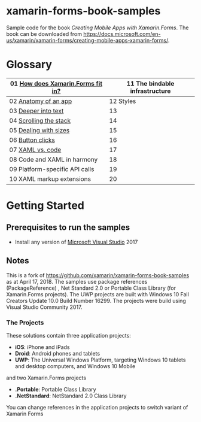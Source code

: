 # xamarin-forms-book-samples

Sample code for the book *Creating Mobile Apps with Xamarin.Forms*. The book can be downloaded from https://docs.microsoft.com/en-us/xamarin/xamarin-forms/creating-mobile-apps-xamarin-forms/.

# Glossary
| 01 [How does Xamarin.Forms fit in?](https://github.com/UncleCShark/Xamarin-Examples/tree/master/Chapter01/PlatformVisuals) | 11 The bindable infrastructure |
| --- | --- |
| 02 [Anatomy of an app](https://github.com/UncleCShark/Xamarin-Examples/tree/master/Chapter02) | 12 Styles |
| 03 [Deeper into text](https://github.com/UncleCShark/Xamarin-Examples/tree/master/Chapter03)| 13 |
| 04 [Scrolling the stack](https://github.com/UncleCShark/Xamarin-Examples/tree/master/Chapter04)| 14 |
| 05 [Dealing with sizes](https://github.com/UncleCShark/Xamarin-Examples/tree/master/Chapter05) | 15 |
| 06 [Button clicks](https://github.com/UncleCShark/Xamarin-Examples/tree/master/Chapter06) | 16 |
| 07 [XAML vs. code](https://github.com/UncleCShark/Xamarin-Examples/tree/master/Chapter07) | 17 |
| 08 Code and XAML in harmony | 18 |
| 09 Platform-specific API calls | 19 |
| 10 XAML markup extensions | 20 |

# Getting Started

## Prerequisites to run the samples
- Install any version of [Microsoft Visual Studio](https://www.visualstudio.com/) 2017

## Notes
This is a fork of https://github.com/xamarin/xamarin-forms-book-samples as at April 17, 2018. The samples use package references (PackageReference) , Net Standard 2.0 or Portable Class Library (for Xamarin.Forms projects).
The UWP projects are built with Windows 10 Fall Creators Update 10.0 Build Number 16299. The projects were build using Visual Studio Community 2017.

### The Projects

These solutions contain three application projects:

- **iOS**: iPhone and iPads
- **Droid**: Android phones and tablets
- **UWP**: The Universal Windows Platform, targeting Windows 10 tablets and desktop computers, and Windows 10 Mobile

and two Xamarin.Forms projects

- **.Portable**: Portable Class Library
- **.NetStandard**: NetStandard 2.0 Class Library

You can change references in the application projects to switch variant of Xamarin Forms
